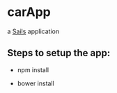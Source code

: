 # carApp

a [Sails](http://sailsjs.org) application


## Steps to setup the app:

* npm install

* bower install
